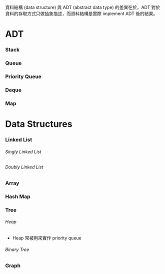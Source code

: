 資料結構 (data structure) 與 ADT (abstract data type) 的差異在於，ADT 對於資料的存取方式只做抽象描述，而資料結構是實際 implement ADT 後的結果。

# ADT

### Stack

### Queue

### Priority Queue

### Deque

### Map

# Data Structures

### Linked List

###### Singly Linked List

###### Doubly Linked List

### Array

### Hash Map

### Tree

###### Heap

- Heap 常被用來實作 priority queue

###### Binary Tree

### Graph
